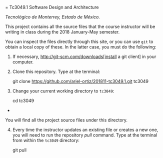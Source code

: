 = Tc3049.1 Software Design and Architecture

_Tecnológico de Monterrey, Estado de México._

This project contains all the source files that the course instructor will be writing in class during the 2018 January-May semester.

You can inspect the files directly through this site, or you can use `git` to obtain a local copy of these. In the latter case, you must do the following:

1. If necessary, http://git-scm.com/downloads[install a git client] in your computer.
 
2. Clone this repository. Type at the terminal:
    
    git clone https://github.com/ariel-ortiz/201811-tc3049.1.git tc3049
    
3. Change your current working directory to `tc3049`:

    cd tc3049
+
You will find all the project source files under this directory.

4. Every time the instructor updates an existing file or creates a new one, you will need to run the repository *pull* command. Type at the terminal from within the `tc3049` directory:
    
    git pull
